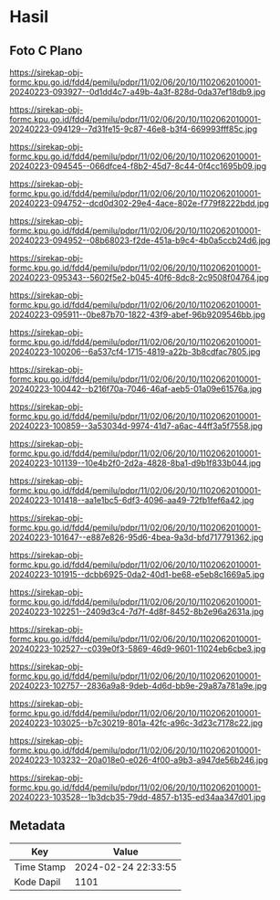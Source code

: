 # Hasil

## Foto C Plano

https://sirekap-obj-formc.kpu.go.id/fdd4/pemilu/pdpr/11/02/06/20/10/1102062010001-20240223-093927--0d1dd4c7-a49b-4a3f-828d-0da37ef18db9.jpg

https://sirekap-obj-formc.kpu.go.id/fdd4/pemilu/pdpr/11/02/06/20/10/1102062010001-20240223-094129--7d31fe15-9c87-46e8-b3f4-669993fff85c.jpg

https://sirekap-obj-formc.kpu.go.id/fdd4/pemilu/pdpr/11/02/06/20/10/1102062010001-20240223-094545--066dfce4-f8b2-45d7-8c44-0f4cc1695b09.jpg

https://sirekap-obj-formc.kpu.go.id/fdd4/pemilu/pdpr/11/02/06/20/10/1102062010001-20240223-094752--dcd0d302-29e4-4ace-802e-f779f8222bdd.jpg

https://sirekap-obj-formc.kpu.go.id/fdd4/pemilu/pdpr/11/02/06/20/10/1102062010001-20240223-094952--08b68023-f2de-451a-b9c4-4b0a5ccb24d6.jpg

https://sirekap-obj-formc.kpu.go.id/fdd4/pemilu/pdpr/11/02/06/20/10/1102062010001-20240223-095343--5602f5e2-b045-40f6-8dc8-2c9508f04764.jpg

https://sirekap-obj-formc.kpu.go.id/fdd4/pemilu/pdpr/11/02/06/20/10/1102062010001-20240223-095911--0be87b70-1822-43f9-abef-96b9209546bb.jpg

https://sirekap-obj-formc.kpu.go.id/fdd4/pemilu/pdpr/11/02/06/20/10/1102062010001-20240223-100206--6a537cf4-1715-4819-a22b-3b8cdfac7805.jpg

https://sirekap-obj-formc.kpu.go.id/fdd4/pemilu/pdpr/11/02/06/20/10/1102062010001-20240223-100442--b216f70a-7046-46af-aeb5-01a09e61576a.jpg

https://sirekap-obj-formc.kpu.go.id/fdd4/pemilu/pdpr/11/02/06/20/10/1102062010001-20240223-100859--3a53034d-9974-41d7-a6ac-44ff3a5f7558.jpg

https://sirekap-obj-formc.kpu.go.id/fdd4/pemilu/pdpr/11/02/06/20/10/1102062010001-20240223-101139--10e4b2f0-2d2a-4828-8ba1-d9b1f833b044.jpg

https://sirekap-obj-formc.kpu.go.id/fdd4/pemilu/pdpr/11/02/06/20/10/1102062010001-20240223-101418--aa1e1bc5-6df3-4096-aa49-72fb1fef6a42.jpg

https://sirekap-obj-formc.kpu.go.id/fdd4/pemilu/pdpr/11/02/06/20/10/1102062010001-20240223-101647--e887e826-95d6-4bea-9a3d-bfd717791362.jpg

https://sirekap-obj-formc.kpu.go.id/fdd4/pemilu/pdpr/11/02/06/20/10/1102062010001-20240223-101915--dcbb6925-0da2-40d1-be68-e5eb8c1669a5.jpg

https://sirekap-obj-formc.kpu.go.id/fdd4/pemilu/pdpr/11/02/06/20/10/1102062010001-20240223-102251--2409d3c4-7d7f-4d8f-8452-8b2e96a2631a.jpg

https://sirekap-obj-formc.kpu.go.id/fdd4/pemilu/pdpr/11/02/06/20/10/1102062010001-20240223-102527--c039e0f3-5869-46d9-9601-11024eb6cbe3.jpg

https://sirekap-obj-formc.kpu.go.id/fdd4/pemilu/pdpr/11/02/06/20/10/1102062010001-20240223-102757--2836a9a8-9deb-4d6d-bb9e-29a87a781a9e.jpg

https://sirekap-obj-formc.kpu.go.id/fdd4/pemilu/pdpr/11/02/06/20/10/1102062010001-20240223-103025--b7c30219-801a-42fc-a96c-3d23c7178c22.jpg

https://sirekap-obj-formc.kpu.go.id/fdd4/pemilu/pdpr/11/02/06/20/10/1102062010001-20240223-103232--20a018e0-e026-4f00-a9b3-a947de56b246.jpg

https://sirekap-obj-formc.kpu.go.id/fdd4/pemilu/pdpr/11/02/06/20/10/1102062010001-20240223-103528--1b3dcb35-79dd-4857-b135-ed34aa347d01.jpg


## Metadata

| Key        | Value               |
| ---------- | ------------------- |
| Time Stamp | 2024-02-24 22:33:55 |
| Kode Dapil | 1101                |




